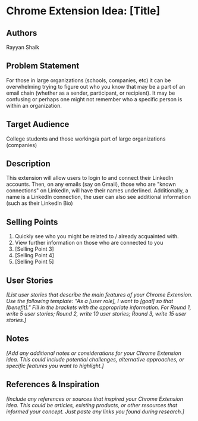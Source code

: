 # Chrome Extension Idea: [Title]

## Authors

Rayyan Shaik

## Problem Statement

For those in large organizations (schools, companies, etc) it can be overwhelming trying to figure out who you know that may be a part of an email chain (whether as a sender, participant, or recipient). It may be confusing or perhaps one might not remember who a specific person is within an organization.

## Target Audience

College students and those working/a part of large organizations (companies)

## Description

This extension will allow users to login to and connect their LinkedIn accounts. Then, on any emails (say on Gmail), those who are "known connections" on LinkedIn, will have their names underlined. Additionally, a name is a LinkedIn connection, the user can also see additional information (such as their LinkedIn Bio)

## Selling Points

1. Quickly see who you might be related to / already acquainted with.
2. View further information on those who are connected to you
3. [Selling Point 3]
4. [Selling Point 4]
5. [Selling Point 5]

## User Stories

_[List user stories that describe the main features of your Chrome Extension. Use the following template: "As a [user role], I want to [goal] so that [benefit]." Fill in the brackets with the appropriate information. For Round 1, write 5 user stories; Round 2, write 10 user stories; Round 3, write 15 user stories.]_

## Notes

_[Add any additional notes or considerations for your Chrome Extension idea. This could include potential challenges, alternative approaches, or specific features you want to highlight.]_

## References & Inspiration

_[Include any references or sources that inspired your Chrome Extension idea. This could be articles, existing products, or other resources that informed your concept. Just paste any links you found during research.]_

